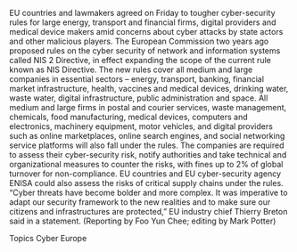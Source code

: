 EU countries and lawmakers agreed on Friday to tougher cyber-security rules for large energy, transport and financial firms, digital providers and medical device makers amid concerns about cyber attacks by state actors and other malicious players.
The European Commission two years ago proposed rules on the cyber security of network and information systems called NIS 2 Directive, in effect expanding the scope of the current rule known as NIS Directive.
The new rules cover all medium and large companies in essential sectors – energy, transport, banking, financial market infrastructure, health, vaccines and medical devices, drinking water, waste water, digital infrastructure, public administration and space.
All medium and large firms in postal and courier services, waste management, chemicals, food manufacturing, medical devices, computers and electronics, machinery equipment, motor vehicles, and digital providers such as online marketplaces, online search engines, and social networking service platforms will also fall under the rules.
The companies are required to assess their cyber-security risk, notify authorities and take technical and organizational measures to counter the risks, with fines up to 2% of global turnover for non-compliance.
EU countries and EU cyber-security agency ENISA could also assess the risks of critical supply chains under the rules.
“Cyber threats have become bolder and more complex. It was imperative to adapt our security framework to the new realities and to make sure our citizens and infrastructures are protected,” EU industry chief Thierry Breton said in a statement.
(Reporting by Foo Yun Chee; editing by Mark Potter)

Topics
Cyber
Europe
